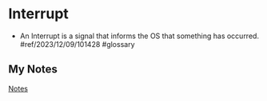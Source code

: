 # Interrupt
- An Interrupt is a signal that informs the OS that something has occurred. #ref/2023/12/09/101428 #glossary 
## My Notes
[Notes](mynotes/interrupt-notes.md)

